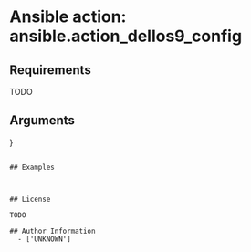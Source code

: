 # Ansible action: ansible.action_dellos9_config





## Requirements

TODO

## Arguments

}
```

## Examples



## License

TODO

## Author Information
  - ['UNKNOWN']
